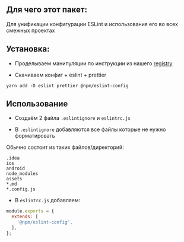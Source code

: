## Для чего этот пакет:

Для унификации конфигурации ESLint и использования его во всех смежных проектах

## Установка:

- Проделываем манипуляции по инструкции из нашего [registry](https://glab.lad24.ru/npm/registry)
  
- Скачиваем конфиг + eslint + prettier 
```bahs
yarn add -D eslint prettier @npm/eslint-config
```

## Использование
- Создаём 2 файла `.eslintignore` и `eslintrc.js`

- В `.eslintignore` добавляются все файлы которые не нужно форматировать

Обычно состоит из таких файлов/директорий:
```
.idea
ios
android
node_modules
assets
*.md
*.config.js
```

- В `eslintrc.js` добавляем:

```js
module.exports = {
  extends: [
    '@npm/eslint-config',
  ],
};
```

